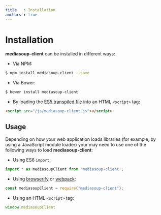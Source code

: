 ```yaml
---
title   : Installation
anchors : true
---
```



# Installation

**mediasoup-client** can be installed in different ways:

* Via NPM:

```bash
$ npm install mediasoup-client --save
```

* Via Bower:

```bash
$ bower install mediasoup-client
```

* By loading the [ES5 transpiled file](https://raw.githubusercontent.com/versatica/mediasoup-client/master/dist/mediasoup-client.js) into an HTML `<script>` tag:

```html
<script src="/js/mediasoup-client.js"></script>
```


## Usage

Depending on how your web application loads libraries (for example, by using a JavaScript module loader) your may need to use one of the following ways to load **mediasoup-client**:

* Using ES6 `import`:

```javascript
import * as mediasoupClient from 'mediasoup-client';
```

* Using [browserify](http://browserify.org) or [webpack](https://webpack.github.io): 

```javascript
const mediasoupClient = require("mediasoup-client");
```

* Using an HTML `<script>` tag:

```javascript
window.mediasoupClient
```
